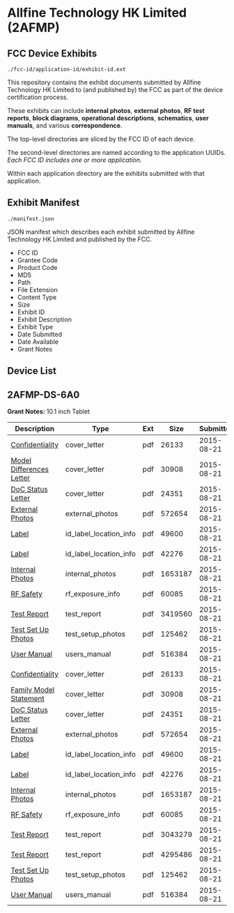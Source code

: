 # Allfine Technology HK Limited (2AFMP)
## FCC Device Exhibits

```
./fcc-id/application-id/exhibit-id.ext
```

This repository contains the exhibit documents submitted by Allfine Technology HK Limited to (and published by) the FCC as part of the device certification process.

These exhibits can include **internal photos**, **external photos**, **RF test reports**, **block diagrams**, **operational descriptions**, **schematics**, **user manuals**, and various **correspondence**.

The top-level directories are sliced by the FCC ID of each device.

The second-level directories are named according to the application UUIDs. *Each FCC ID includes one or more application.*

Within each application directory are the exhibits submitted with that application. 

## Exhibit Manifest

```
./manifest.json
```

JSON manifest which describes each exhibit submitted by Allfine Technology HK Limited and published by the FCC.

- FCC ID
- Grantee Code
- Product Code
- MD5
- Path
- File Extension
- Content Type
- Size
- Exhibit ID
- Exhibit Description
- Exhibit Type
- Date Submitted
- Date Available
- Grant Notes

## Device List
## 2AFMP-DS-6A0
**Grant Notes:** 10.1 inch Tablet

| Description | Type | Ext | Size | Submitted | Available |
| ----------- | ---- | --- | ---- | --------- | --------- |
| [Confidentiality](2AFMP-DS-6A0/04b9f86bc12c2fa065de1cb086323a6b/2722481.pdf) | cover_letter | pdf | 26133 | 2015-08-21 | 2015-08-21 |
| [Model Differences Letter](2AFMP-DS-6A0/04b9f86bc12c2fa065de1cb086323a6b/2722482.pdf) | cover_letter | pdf | 30908 | 2015-08-21 | 2015-08-21 |
| [DoC Status Letter](2AFMP-DS-6A0/04b9f86bc12c2fa065de1cb086323a6b/2722483.pdf) | cover_letter | pdf | 24351 | 2015-08-21 | 2015-08-21 |
| [External Photos](2AFMP-DS-6A0/04b9f86bc12c2fa065de1cb086323a6b/2722484.pdf) | external_photos | pdf | 572654 | 2015-08-21 | 2015-08-21 |
| [Label](2AFMP-DS-6A0/04b9f86bc12c2fa065de1cb086323a6b/2722486.pdf) | id_label_location_info | pdf | 49600 | 2015-08-21 | 2015-08-21 |
| [Label](2AFMP-DS-6A0/04b9f86bc12c2fa065de1cb086323a6b/2722487.pdf) | id_label_location_info | pdf | 42276 | 2015-08-21 | 2015-08-21 |
| [Internal Photos](2AFMP-DS-6A0/04b9f86bc12c2fa065de1cb086323a6b/2722485.pdf) | internal_photos | pdf | 1653187 | 2015-08-21 | 2015-08-21 |
| [RF Safety](2AFMP-DS-6A0/04b9f86bc12c2fa065de1cb086323a6b/2722493.pdf) | rf_exposure_info | pdf | 60085 | 2015-08-21 | 2015-08-21 |
| [Test Report](2AFMP-DS-6A0/04b9f86bc12c2fa065de1cb086323a6b/2722492.pdf) | test_report | pdf | 3419560 | 2015-08-21 | 2015-08-21 |
| [Test Set Up Photos](2AFMP-DS-6A0/04b9f86bc12c2fa065de1cb086323a6b/2722491.pdf) | test_setup_photos | pdf | 125462 | 2015-08-21 | 2015-08-21 |
| [User Manual](2AFMP-DS-6A0/04b9f86bc12c2fa065de1cb086323a6b/2722494.pdf) | users_manual | pdf | 516384 | 2015-08-21 | 2015-08-21 |
| [Confidentiality](2AFMP-DS-6A0/5baf00dfd067d5ab072aaebb2824b1ec/2722481.pdf) | cover_letter | pdf | 26133 | 2015-08-21 | 2015-08-21 |
| [Family Model Statement](2AFMP-DS-6A0/5baf00dfd067d5ab072aaebb2824b1ec/2722482.pdf) | cover_letter | pdf | 30908 | 2015-08-21 | 2015-08-21 |
| [DoC Status Letter](2AFMP-DS-6A0/5baf00dfd067d5ab072aaebb2824b1ec/2722483.pdf) | cover_letter | pdf | 24351 | 2015-08-21 | 2015-08-21 |
| [External Photos](2AFMP-DS-6A0/5baf00dfd067d5ab072aaebb2824b1ec/2722484.pdf) | external_photos | pdf | 572654 | 2015-08-21 | 2015-08-21 |
| [Label](2AFMP-DS-6A0/5baf00dfd067d5ab072aaebb2824b1ec/2722486.pdf) | id_label_location_info | pdf | 49600 | 2015-08-21 | 2015-08-21 |
| [Label](2AFMP-DS-6A0/5baf00dfd067d5ab072aaebb2824b1ec/2722487.pdf) | id_label_location_info | pdf | 42276 | 2015-08-21 | 2015-08-21 |
| [Internal Photos](2AFMP-DS-6A0/5baf00dfd067d5ab072aaebb2824b1ec/2722485.pdf) | internal_photos | pdf | 1653187 | 2015-08-21 | 2015-08-21 |
| [RF Safety](2AFMP-DS-6A0/5baf00dfd067d5ab072aaebb2824b1ec/2722493.pdf) | rf_exposure_info | pdf | 60085 | 2015-08-21 | 2015-08-21 |
| [Test Report](2AFMP-DS-6A0/5baf00dfd067d5ab072aaebb2824b1ec/2722547.pdf) | test_report | pdf | 3043279 | 2015-08-21 | 2015-08-21 |
| [Test Report](2AFMP-DS-6A0/5baf00dfd067d5ab072aaebb2824b1ec/2722548.pdf) | test_report | pdf | 4295486 | 2015-08-21 | 2015-08-21 |
| [Test Set Up Photos](2AFMP-DS-6A0/5baf00dfd067d5ab072aaebb2824b1ec/2722491.pdf) | test_setup_photos | pdf | 125462 | 2015-08-21 | 2015-08-21 |
| [User Manual](2AFMP-DS-6A0/5baf00dfd067d5ab072aaebb2824b1ec/2722494.pdf) | users_manual | pdf | 516384 | 2015-08-21 | 2015-08-21 |
